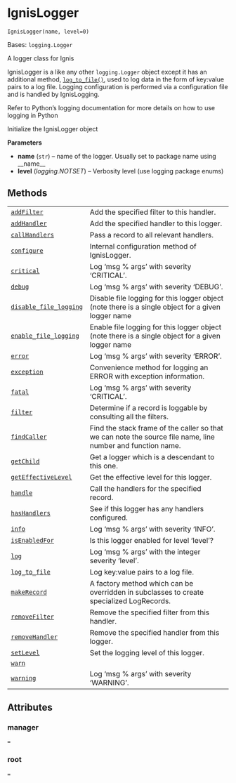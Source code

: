 # IgnisLogger



`IgnisLogger(name, level=0)`

Bases: `logging.Logger`

A logger class for Ignis

IgnisLogger is a like any other `logging.Logger` object except it has an additional method, [`log_to_file()`](qiskit.ignis.logging.IgnisLogger.log_to_file#qiskit.ignis.logging.IgnisLogger.log_to_file "qiskit.ignis.logging.IgnisLogger.log_to_file"), used to log data in the form of key:value pairs to a log file. Logging configuration is performed via a configuration file and is handled by IgnisLogging.

Refer to Python’s logging documentation for more details on how to use logging in Python

Initialize the IgnisLogger object

**Parameters**

*   **name** (`str`) – name of the logger. Usually set to package name using \_\_name\_\_
*   **level** (*logging.NOTSET*) – Verbosity level (use logging package enums)

## Methods

|                                                                                                                                                                                               |                                                                                                             |
| --------------------------------------------------------------------------------------------------------------------------------------------------------------------------------------------- | ----------------------------------------------------------------------------------------------------------- |
| [`addFilter`](qiskit.ignis.logging.IgnisLogger.addFilter#qiskit.ignis.logging.IgnisLogger.addFilter "qiskit.ignis.logging.IgnisLogger.addFilter")                                             | Add the specified filter to this handler.                                                                   |
| [`addHandler`](qiskit.ignis.logging.IgnisLogger.addHandler#qiskit.ignis.logging.IgnisLogger.addHandler "qiskit.ignis.logging.IgnisLogger.addHandler")                                         | Add the specified handler to this logger.                                                                   |
| [`callHandlers`](qiskit.ignis.logging.IgnisLogger.callHandlers#qiskit.ignis.logging.IgnisLogger.callHandlers "qiskit.ignis.logging.IgnisLogger.callHandlers")                                 | Pass a record to all relevant handlers.                                                                     |
| [`configure`](qiskit.ignis.logging.IgnisLogger.configure#qiskit.ignis.logging.IgnisLogger.configure "qiskit.ignis.logging.IgnisLogger.configure")                                             | Internal configuration method of IgnisLogger.                                                               |
| [`critical`](qiskit.ignis.logging.IgnisLogger.critical#qiskit.ignis.logging.IgnisLogger.critical "qiskit.ignis.logging.IgnisLogger.critical")                                                 | Log ‘msg % args’ with severity ‘CRITICAL’.                                                                  |
| [`debug`](qiskit.ignis.logging.IgnisLogger.debug#qiskit.ignis.logging.IgnisLogger.debug "qiskit.ignis.logging.IgnisLogger.debug")                                                             | Log ‘msg % args’ with severity ‘DEBUG’.                                                                     |
| [`disable_file_logging`](qiskit.ignis.logging.IgnisLogger.disable_file_logging#qiskit.ignis.logging.IgnisLogger.disable_file_logging "qiskit.ignis.logging.IgnisLogger.disable_file_logging") | Disable file logging for this logger object (note there is a single object for a given logger name          |
| [`enable_file_logging`](qiskit.ignis.logging.IgnisLogger.enable_file_logging#qiskit.ignis.logging.IgnisLogger.enable_file_logging "qiskit.ignis.logging.IgnisLogger.enable_file_logging")     | Enable file logging for this logger object (note there is a single object for a given logger name           |
| [`error`](qiskit.ignis.logging.IgnisLogger.error#qiskit.ignis.logging.IgnisLogger.error "qiskit.ignis.logging.IgnisLogger.error")                                                             | Log ‘msg % args’ with severity ‘ERROR’.                                                                     |
| [`exception`](qiskit.ignis.logging.IgnisLogger.exception#qiskit.ignis.logging.IgnisLogger.exception "qiskit.ignis.logging.IgnisLogger.exception")                                             | Convenience method for logging an ERROR with exception information.                                         |
| [`fatal`](qiskit.ignis.logging.IgnisLogger.fatal#qiskit.ignis.logging.IgnisLogger.fatal "qiskit.ignis.logging.IgnisLogger.fatal")                                                             | Log ‘msg % args’ with severity ‘CRITICAL’.                                                                  |
| [`filter`](qiskit.ignis.logging.IgnisLogger.filter#qiskit.ignis.logging.IgnisLogger.filter "qiskit.ignis.logging.IgnisLogger.filter")                                                         | Determine if a record is loggable by consulting all the filters.                                            |
| [`findCaller`](qiskit.ignis.logging.IgnisLogger.findCaller#qiskit.ignis.logging.IgnisLogger.findCaller "qiskit.ignis.logging.IgnisLogger.findCaller")                                         | Find the stack frame of the caller so that we can note the source file name, line number and function name. |
| [`getChild`](qiskit.ignis.logging.IgnisLogger.getChild#qiskit.ignis.logging.IgnisLogger.getChild "qiskit.ignis.logging.IgnisLogger.getChild")                                                 | Get a logger which is a descendant to this one.                                                             |
| [`getEffectiveLevel`](qiskit.ignis.logging.IgnisLogger.getEffectiveLevel#qiskit.ignis.logging.IgnisLogger.getEffectiveLevel "qiskit.ignis.logging.IgnisLogger.getEffectiveLevel")             | Get the effective level for this logger.                                                                    |
| [`handle`](qiskit.ignis.logging.IgnisLogger.handle#qiskit.ignis.logging.IgnisLogger.handle "qiskit.ignis.logging.IgnisLogger.handle")                                                         | Call the handlers for the specified record.                                                                 |
| [`hasHandlers`](qiskit.ignis.logging.IgnisLogger.hasHandlers#qiskit.ignis.logging.IgnisLogger.hasHandlers "qiskit.ignis.logging.IgnisLogger.hasHandlers")                                     | See if this logger has any handlers configured.                                                             |
| [`info`](qiskit.ignis.logging.IgnisLogger.info#qiskit.ignis.logging.IgnisLogger.info "qiskit.ignis.logging.IgnisLogger.info")                                                                 | Log ‘msg % args’ with severity ‘INFO’.                                                                      |
| [`isEnabledFor`](qiskit.ignis.logging.IgnisLogger.isEnabledFor#qiskit.ignis.logging.IgnisLogger.isEnabledFor "qiskit.ignis.logging.IgnisLogger.isEnabledFor")                                 | Is this logger enabled for level ‘level’?                                                                   |
| [`log`](qiskit.ignis.logging.IgnisLogger.log#qiskit.ignis.logging.IgnisLogger.log "qiskit.ignis.logging.IgnisLogger.log")                                                                     | Log ‘msg % args’ with the integer severity ‘level’.                                                         |
| [`log_to_file`](qiskit.ignis.logging.IgnisLogger.log_to_file#qiskit.ignis.logging.IgnisLogger.log_to_file "qiskit.ignis.logging.IgnisLogger.log_to_file")                                     | Log key:value pairs to a log file.                                                                          |
| [`makeRecord`](qiskit.ignis.logging.IgnisLogger.makeRecord#qiskit.ignis.logging.IgnisLogger.makeRecord "qiskit.ignis.logging.IgnisLogger.makeRecord")                                         | A factory method which can be overridden in subclasses to create specialized LogRecords.                    |
| [`removeFilter`](qiskit.ignis.logging.IgnisLogger.removeFilter#qiskit.ignis.logging.IgnisLogger.removeFilter "qiskit.ignis.logging.IgnisLogger.removeFilter")                                 | Remove the specified filter from this handler.                                                              |
| [`removeHandler`](qiskit.ignis.logging.IgnisLogger.removeHandler#qiskit.ignis.logging.IgnisLogger.removeHandler "qiskit.ignis.logging.IgnisLogger.removeHandler")                             | Remove the specified handler from this logger.                                                              |
| [`setLevel`](qiskit.ignis.logging.IgnisLogger.setLevel#qiskit.ignis.logging.IgnisLogger.setLevel "qiskit.ignis.logging.IgnisLogger.setLevel")                                                 | Set the logging level of this logger.                                                                       |
| [`warn`](qiskit.ignis.logging.IgnisLogger.warn#qiskit.ignis.logging.IgnisLogger.warn "qiskit.ignis.logging.IgnisLogger.warn")                                                                 |                                                                                                             |
| [`warning`](qiskit.ignis.logging.IgnisLogger.warning#qiskit.ignis.logging.IgnisLogger.warning "qiskit.ignis.logging.IgnisLogger.warning")                                                     | Log ‘msg % args’ with severity ‘WARNING’.                                                                   |

## Attributes



### manager

`=`



### root

`=`

